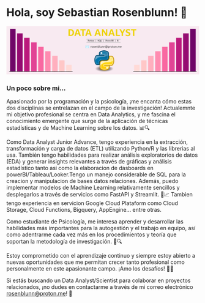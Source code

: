 # Hola, soy Sebastian Rosenblunn! 👋

![Banner](github.png)

### Un poco sobre mi...

Apasionado por la programación y la psicología, ¡me encanta cómo estas dos disciplinas se entrelazan en el campo de la investigación! Actualemnte mi objetivo profesional se centra en Data Analytics, y me fascina el conocimiento emergente que surge de la aplicación de técnicas estadísticas y de Machine Learning sobre los datos. 📊🔍

Como Data Analyst Junior Advance, tengo experiencia en la extracción, transformación y carga de datos (ETL) utilizando Python/R y las librerias al usa. También tengo habilidades para realizar análisis exploratorios de datos (EDA) y generar insights relevantes a través de gráficas y análisis estadístico tanto asi como la elaboracion de dasboards en powerBI/Tableau/Looker.Tengo un manejo considerable de SQL para la creacion y manipulacion de bases datos relaciones. Además, puedo implementar modelos de Machine Learning relativamente sencillos y desplegarlos a través de servicios como FastAPI y Streamlit. 🚀📈 Tambien tengo experiencia en servicion Google Cloud Plataform como Cloud Storage, Cloud Functions, Bigquery, AppEngine... entre otras.

Como estudiante de Psicología, me interesa aprender y desarrollar las habilidades más importantes para la autogestión y el trabajo en equipo, así como adentrarme cada vez más en los procedimientos y teoría que soportan la metodología de investigación. 🧠🔍

Estoy comprometido con el aprendizaje continuo y siempre estoy abierto a nuevas oportunidades que me permitan crecer tanto profesional como personalmente en este apasionante campo. ¡Amo los desafíos! 💪🔥

Si estás buscando un Data Analyst/Scientist para colaborar en proyectos relacionados, ¡no dudes en contactarme a través de mi correo electrónico [rosenblunn@proton.me](mailto:rosenblunn@proton.me)! 📩


